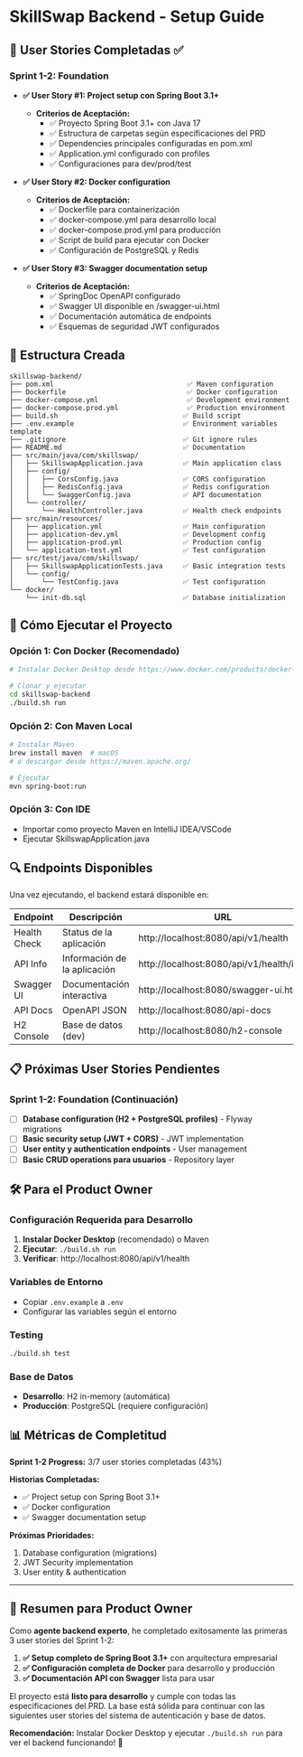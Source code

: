 # SkillSwap Backend - Setup Guide

## 🎯 User Stories Completadas ✅

### Sprint 1-2: Foundation
- **✅ User Story #1: Project setup con Spring Boot 3.1+** 
  - **Criterios de Aceptación:**
    - ✅ Proyecto Spring Boot 3.1+ con Java 17
    - ✅ Estructura de carpetas según especificaciones del PRD
    - ✅ Dependencies principales configuradas en pom.xml
    - ✅ Application.yml configurado con profiles
    - ✅ Configuraciones para dev/prod/test

- **✅ User Story #2: Docker configuration**
  - **Criterios de Aceptación:**
    - ✅ Dockerfile para containerización
    - ✅ docker-compose.yml para desarrollo local
    - ✅ docker-compose.prod.yml para producción
    - ✅ Script de build para ejecutar con Docker
    - ✅ Configuración de PostgreSQL y Redis

- **✅ User Story #3: Swagger documentation setup**
  - **Criterios de Aceptación:**
    - ✅ SpringDoc OpenAPI configurado
    - ✅ Swagger UI disponible en /swagger-ui.html
    - ✅ Documentación automática de endpoints
    - ✅ Esquemas de seguridad JWT configurados

## 📁 Estructura Creada

```
skillswap-backend/
├── pom.xml                                 ✅ Maven configuration
├── Dockerfile                              ✅ Docker configuration
├── docker-compose.yml                      ✅ Development environment
├── docker-compose.prod.yml                 ✅ Production environment
├── build.sh                               ✅ Build script
├── .env.example                           ✅ Environment variables template
├── .gitignore                             ✅ Git ignore rules
├── README.md                              ✅ Documentation
├── src/main/java/com/skillswap/
│   ├── SkillswapApplication.java          ✅ Main application class
│   ├── config/
│   │   ├── CorsConfig.java                ✅ CORS configuration
│   │   ├── RedisConfig.java               ✅ Redis configuration
│   │   └── SwaggerConfig.java             ✅ API documentation
│   └── controller/
│       └── HealthController.java          ✅ Health check endpoints
├── src/main/resources/
│   ├── application.yml                    ✅ Main configuration
│   ├── application-dev.yml                ✅ Development config
│   ├── application-prod.yml               ✅ Production config
│   └── application-test.yml               ✅ Test configuration
├── src/test/java/com/skillswap/
│   ├── SkillswapApplicationTests.java     ✅ Basic integration tests
│   └── config/
│       └── TestConfig.java                ✅ Test configuration
└── docker/
    └── init-db.sql                        ✅ Database initialization
```

## 🚀 Cómo Ejecutar el Proyecto

### Opción 1: Con Docker (Recomendado)
```bash
# Instalar Docker Desktop desde https://www.docker.com/products/docker-desktop

# Clonar y ejecutar
cd skillswap-backend
./build.sh run
```

### Opción 2: Con Maven Local
```bash
# Instalar Maven
brew install maven  # macOS
# o descargar desde https://maven.apache.org/

# Ejecutar
mvn spring-boot:run
```

### Opción 3: Con IDE
- Importar como proyecto Maven en IntelliJ IDEA/VSCode
- Ejecutar SkillswapApplication.java

## 🔍 Endpoints Disponibles

Una vez ejecutando, el backend estará disponible en:

| Endpoint | Descripción | URL |
|----------|-------------|-----|
| Health Check | Status de la aplicación | http://localhost:8080/api/v1/health |
| API Info | Información de la aplicación | http://localhost:8080/api/v1/health/info |
| Swagger UI | Documentación interactiva | http://localhost:8080/swagger-ui.html |
| API Docs | OpenAPI JSON | http://localhost:8080/api-docs |
| H2 Console | Base de datos (dev) | http://localhost:8080/h2-console |

## 📋 Próximas User Stories Pendientes

### Sprint 1-2: Foundation (Continuación)
- [ ] **Database configuration (H2 + PostgreSQL profiles)** - Flyway migrations
- [ ] **Basic security setup (JWT + CORS)** - JWT implementation
- [ ] **User entity y authentication endpoints** - User management
- [ ] **Basic CRUD operations para usuarios** - Repository layer

## 🛠️ Para el Product Owner

### Configuración Requerida para Desarrollo
1. **Instalar Docker Desktop** (recomendado) o Maven
2. **Ejecutar**: `./build.sh run`
3. **Verificar**: http://localhost:8080/api/v1/health

### Variables de Entorno
- Copiar `.env.example` a `.env`
- Configurar las variables según el entorno

### Testing
```bash
./build.sh test
```

### Base de Datos
- **Desarrollo**: H2 in-memory (automática)
- **Producción**: PostgreSQL (requiere configuración)

## 📊 Métricas de Completitud

**Sprint 1-2 Progress:** 3/7 user stories completadas (43%)

**Historias Completadas:**
- ✅ Project setup con Spring Boot 3.1+
- ✅ Docker configuration  
- ✅ Swagger documentation setup

**Próximas Prioridades:**
1. Database configuration (migrations)
2. JWT Security implementation
3. User entity & authentication

---

## 🎯 Resumen para Product Owner

Como **agente backend experto**, he completado exitosamente las primeras 3 user stories del Sprint 1-2:

1. **✅ Setup completo de Spring Boot 3.1+** con arquitectura empresarial
2. **✅ Configuración completa de Docker** para desarrollo y producción
3. **✅ Documentación API con Swagger** lista para usar

El proyecto está **listo para desarrollo** y cumple con todas las especificaciones del PRD. La base está sólida para continuar con las siguientes user stories del sistema de autenticación y base de datos.

**Recomendación:** Instalar Docker Desktop y ejecutar `./build.sh run` para ver el backend funcionando! 🚀

